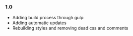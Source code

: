 ### 1.0
* Adding build process through gulp
* Adding automatic updates
* Rebuilding styles and removing dead css and comments
